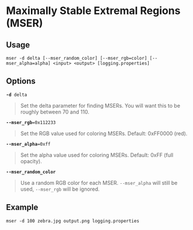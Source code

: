 # Maximally Stable Extremal Regions (MSER) #

## Usage ##

`mser -d delta [--mser_random_color] [--mser_rgb=color] [--mser_alpha=alpha] <input> <output> [logging.properties]`

## Options ##

<code>**-d** delta</code>

> Set the delta parameter for finding MSERs. You will want this to be roughly
> between 70 and 110.

<code>**--mser\_rgb**=0x112233</code>

> Set the RGB value used for coloring MSERs. Default: 0xFF0000 (red).

<code>**--mser\_alpha**=0xff</code>

> Set the alpha value used for coloring MSERs. Default: 0xFF (full opacity).

<code>**--mser\_random\_color**</code>

> Use a random RGB color for each MSER. `--mser_alpha` will still be used,
> `--mser_rgb` will be ignored.

## Example ##

`mser -d 100 zebra.jpg output.png logging.properties`
